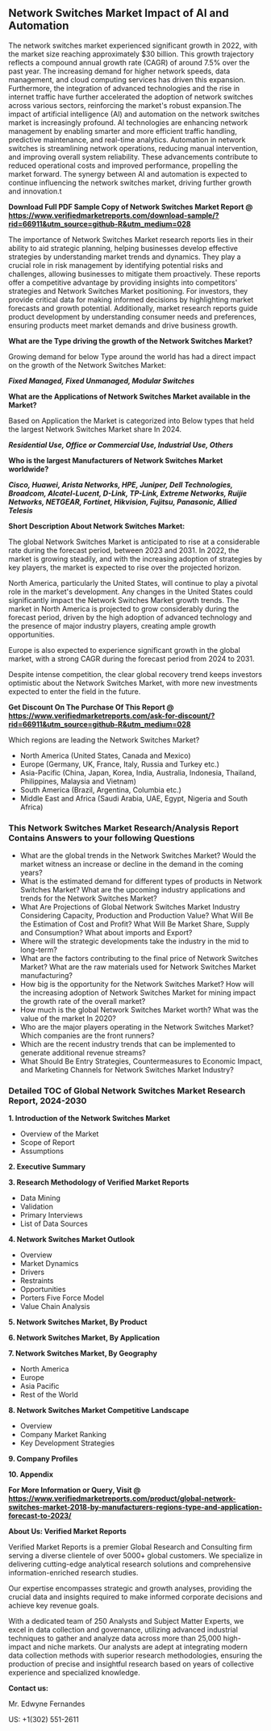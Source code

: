 <h2>Network Switches Market Impact of AI and Automation</h2>The network switches market experienced significant growth in 2022, with the market size reaching approximately $30 billion. This growth trajectory reflects a compound annual growth rate (CAGR) of around 7.5% over the past year. The increasing demand for higher network speeds, data management, and cloud computing services has driven this expansion. Furthermore, the integration of advanced technologies and the rise in internet traffic have further accelerated the adoption of network switches across various sectors, reinforcing the market's robust expansion.The impact of artificial intelligence (AI) and automation on the network switches market is increasingly profound. AI technologies are enhancing network management by enabling smarter and more efficient traffic handling, predictive maintenance, and real-time analytics. Automation in network switches is streamlining network operations, reducing manual intervention, and improving overall system reliability. These advancements contribute to reduced operational costs and improved performance, propelling the market forward. The synergy between AI and automation is expected to continue influencing the network switches market, driving further growth and innovation.t</p><p id="" class=""><strong>Download Full PDF Sample Copy of Network Switches Market Report @ <a href="https://www.verifiedmarketreports.com/download-sample/?rid=66911&utm_source=github-R&utm_medium=028" target="_blank">https://www.verifiedmarketreports.com/download-sample/?rid=66911&utm_source=github-R&utm_medium=028</a></strong></p><p>The importance of&nbsp;Network Switches Market research reports lies in their ability to aid strategic planning, helping businesses develop effective strategies by understanding market trends and dynamics. They play a crucial role in risk management by identifying potential risks and challenges, allowing businesses to mitigate them proactively. These reports offer a competitive advantage by providing insights into competitors' strategies and Network Switches Market positioning. For investors, they provide critical data for making informed decisions by highlighting market forecasts and growth potential. Additionally, market research reports guide product development by understanding consumer needs and preferences, ensuring products meet market demands and drive business growth.</p><p><strong>What are the&nbsp;Type driving the growth of the Network Switches Market?</strong></p><p id="" class="">Growing demand for below Type around the world has had a direct impact on the growth of the Network Switches Market:</p><em><strong>Fixed Managed, Fixed Unmanaged, Modular Switches</strong></em></p><strong>What are the&nbsp;Applications&nbsp;of Network Switches Market available in the Market?</strong></p><p id="" class="">Based on Application the Market is categorized into Below types that held the largest Network Switches Market share In 2024.</p><em><strong>Residential Use, Office or Commercial Use, Industrial Use, Others</strong></em></p><strong>Who is the largest Manufacturers of Network Switches Market worldwide?</strong></p><p><em><strong>Cisco, Huawei, Arista Networks, HPE, Juniper, Dell Technologies, Broadcom, Alcatel-Lucent, D-Link, TP-Link, Extreme Networks, Ruijie Networks, NETGEAR, Fortinet, Hikvision, Fujitsu, Panasonic, Allied Telesis</strong></em></p><p id="" class=""><strong>Short Description About Network Switches Market:</strong></p><p>The global Network Switches Market is anticipated to rise at a considerable rate during the forecast period, between 2023 and 2031. In 2022, the market is growing steadily, and with the increasing adoption of strategies by key players, the market is expected to rise over the projected horizon.</p><p>North America, particularly the United States, will continue to play a pivotal role in the market's development. Any changes in the United States could significantly impact the Network Switches Market growth trends. The market in North America is projected to grow considerably during the forecast period, driven by the high adoption of advanced technology and the presence of major industry players, creating ample growth opportunities.</p><p>Europe is also expected to experience significant growth in the global market, with a strong CAGR during the forecast period from 2024 to 2031.</p><p>Despite intense competition, the clear global recovery trend keeps investors optimistic about the Network Switches Market, with more new investments expected to enter the field in the future.</p><p id="" class=""><strong>Get Discount On The Purchase Of This Report @ <a href="https://www.verifiedmarketreports.com/ask-for-discount/?rid=66911&utm_source=github-R&utm_medium=028" target="_blank">https://www.verifiedmarketreports.com/ask-for-discount/?rid=66911&utm_source=github-R&utm_medium=028</a></strong></p>Which regions are leading the Network Switches Market?</p><ul><li>North America (United States, Canada and Mexico)</li><li>Europe (Germany, UK, France, Italy, Russia and Turkey etc.)</li><li>Asia-Pacific (China, Japan, Korea, India, Australia, Indonesia, Thailand, Philippines, Malaysia and Vietnam)</li><li>South America (Brazil, Argentina, Columbia etc.)</li><li>Middle East and Africa (Saudi Arabia, UAE, Egypt, Nigeria and South Africa)</li></ul><h3 id="" class="">This Network Switches Market Research/Analysis Report Contains Answers to your following Questions</h3><ul><li>What are the global trends in the Network Switches Market? Would the market witness an increase or decline in the demand in the coming years?</li><li>What is the estimated demand for different types of products in Network Switches Market? What are the upcoming industry applications and trends for the Network Switches Market?</li><li>What Are Projections of Global Network Switches Market Industry Considering Capacity, Production and Production Value? What Will Be the Estimation of Cost and Profit? What Will Be Market Share, Supply and Consumption? What about imports and Export?</li><li>Where will the strategic developments take the industry in the mid to long-term?</li><li>What are the factors contributing to the final price of Network Switches Market? What are the raw materials used for Network Switches Market manufacturing?</li><li>How big is the opportunity for the Network Switches Market? How will the increasing adoption of Network Switches Market for mining impact the growth rate of the overall market?</li><li>How much is the global Network Switches Market worth? What was the value of the market In 2020?</li><li>Who are the major players operating in the Network Switches Market? Which companies are the front runners?</li><li>Which are the recent industry trends that can be implemented to generate additional revenue streams?</li><li>What Should Be Entry Strategies, Countermeasures to Economic Impact, and Marketing Channels for Network Switches Market Industry?</li></ul><h3 id="" class="">Detailed TOC of Global Network Switches Market Research Report, 2024-2030</h3><p id="" class=""><strong>1. Introduction of the Network Switches Market</strong></p><ul><li>Overview of the Market</li><li>Scope of Report</li><li>Assumptions</li></ul><p id="" class=""><strong>2. Executive Summary</strong></p><p id="" class=""><strong>3. Research Methodology of Verified Market Reports</strong></p><ul><li>Data Mining</li><li>Validation</li><li>Primary Interviews</li><li>List of Data Sources</li></ul><p id="" class=""><strong>4. Network Switches Market Outlook</strong></p><ul><li>Overview</li><li>Market Dynamics</li><li>Drivers</li><li>Restraints</li><li>Opportunities</li><li>Porters Five Force Model</li><li>Value Chain Analysis</li></ul><p id="" class=""><strong>5. Network Switches Market, By Product</strong></p><p id="" class=""><strong>6. Network Switches Market, By Application</strong></p><p id="" class=""><strong>7. Network Switches Market, By Geography</strong></p><ul><li>North America</li><li>Europe</li><li>Asia Pacific</li><li>Rest of the World</li></ul><p id="" class=""><strong>8. Network Switches Market Competitive Landscape</strong></p><ul><li>Overview</li><li>Company Market Ranking</li><li>Key Development Strategies</li></ul><p id="" class=""><strong>9. Company Profiles</strong></p><p id="" class=""><strong>10. Appendix</strong></p><p id="" class=""><strong>For More Information or Query, Visit @ <a href="https://www.verifiedmarketreports.com/product/global-network-switches-market-2018-by-manufacturers-regions-type-and-application-forecast-to-2023/" target="_blank">https://www.verifiedmarketreports.com/product/global-network-switches-market-2018-by-manufacturers-regions-type-and-application-forecast-to-2023/</a></strong></p><p id="" class=""><strong>About Us: Verified Market Reports</strong></p><p id="" class="">Verified Market Reports is a premier Global Research and Consulting firm serving a diverse clientele of over 5000+ global customers. We specialize in delivering cutting-edge analytical research solutions and comprehensive information-enriched research studies.</p><p id="" class="">Our expertise encompasses strategic and growth analyses, providing the crucial data and insights required to make informed corporate decisions and achieve key revenue goals.</p><p id="" class="">With a dedicated team of 250 Analysts and Subject Matter Experts, we excel in data collection and governance, utilizing advanced industrial techniques to gather and analyze data across more than 25,000 high-impact and niche markets. Our analysts are adept at integrating modern data collection methods with superior research methodologies, ensuring the production of precise and insightful research based on years of collective experience and specialized knowledge.</p><p id="" class=""><strong>Contact us:</strong></p><p id="" class="">Mr. Edwyne Fernandes</p><p id="" class="">US: +1(302) 551-2611</p>